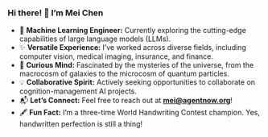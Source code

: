 ### Hi there! 👋 I’m Mei Chen

- 🔭 **Machine Learning Engineer:** Currently exploring the cutting-edge capabilities of large language models (LLMs).  
- ✨ **Versatile Experience:** I’ve worked across diverse fields, including computer vision, medical imaging, insurance, and finance.  
- 🌌 **Curious Mind:** Fascinated by the mysteries of the universe, from the macrocosm of galaxies to the microcosm of quantum particles.  
- 💡 **Collaborative Spirit:** Actively seeking opportunities to collaborate on cognition-management AI projects.  
- 📬 **Let’s Connect:** Feel free to reach out at **mei@agentnow.org**!  
- 🖋 **Fun Fact:** I’m a three-time World Handwriting Contest champion. Yes, handwritten perfection is still a thing!  
